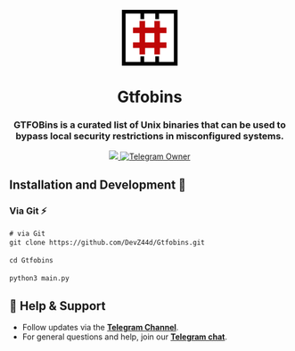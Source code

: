 <p align="center">
  <img align="center" width="100" src="logo.png" />

  <h1 align="center">Gtfobins</h1>
  <h3 align="center">GTFOBins is a curated list of Unix binaries that can be used to bypass local security restrictions in misconfigured systems.</h3>
</p>

<!-- Badges -->
<p align="center">
  <a href="https://t.me/Pycodz">
    <img src="https://img.shields.io/badge/Telegram-Channel-blue.svg?logo=telegram">
  </a>
  
  <a href="https://t.me/DevZ44d" target="_blank">
    <img alt="Telegram Owner" src="https://img.shields.io/badge/Telegram-Owner-red.svg?logo=telegram" />
  </a>
</p>

## Installation and Development 🚀

### Via Git ⚡️

```shell
# via Git
git clone https://github.com/DevZ44d/Gtfobins.git

cd Gtfobins

python3 main.py
```


## 💬 Help & Support
- Follow updates via the **[Telegram Channel](https://t.me/Pycodz)**.
- For general questions and help, join our **[Telegram chat](https://t.me/PyChTz)**.

